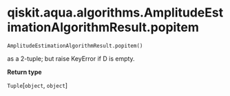 # qiskit.aqua.algorithms.AmplitudeEstimationAlgorithmResult.popitem

`AmplitudeEstimationAlgorithmResult.popitem()`

as a 2-tuple; but raise KeyError if D is empty.

**Return type**

`Tuple`\[`object`, `object`]
